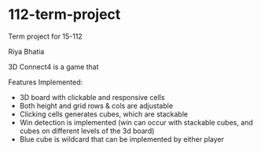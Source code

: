 # 112-term-project
Term project for 15-112

Riya Bhatia

3D Connect4 is a game that 

Features Implemented:
- 3D board with clickable and responsive cells
- Both height and grid rows & cols are adjustable
- Clicking cells generates cubes, which are stackable
- Win detection is implemented (win can occur with stackable cubes, and cubes on different levels of the 3d board)
- Blue cube is wildcard that can be implemented by either player
